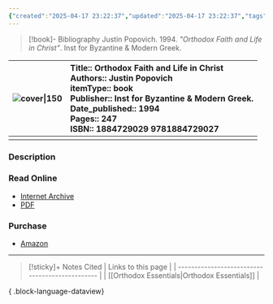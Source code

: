 ```yaml
---
{"created":"2025-04-17 23:22:37","updated":"2025-04-17 23:22:37","tags":["resource/book"],"dg-publish":true,"dg-hide":true,"permalink":"/01-library/orthodox-faith-and-life-in-christ-st-justin-popovich/","hide":true,"dgPassFrontmatter":true,"noteIcon":""}
---
```



> [!book]- Bibliography
> Justin Popovich. 1994. *"Orthodox Faith and Life in Christ"*. Inst for Byzantine & Modern Greek.


| ![cover\|150](http://books.google.com/books/content?id=No_APQAACAAJ&printsec=frontcover&img=1&zoom=1&source=gbs_api) | **Title**:: Orthodox Faith and Life in Christ<br>**Authors**:: Justin Popovich<br>**itemType**:: book<br>**Publisher**:: Inst for Byzantine & Modern Greek.<br>**Date_published**:: 1994<br>**Pages**:: 247<br>**ISBN**:: 1884729029 9781884729027 |
|:--------------------------------------------------------------------------------------------------------------------:|:-------------------------------------------------------------------------------------------------------------------------------------------------------------------------------------------------------------------------------------------------- |
|                                                                                                                      |                                                                                                                                                                                                                                                    |




### Description

### Read Online
- [Internet Archive](https://archive.org/details/FatherJustinPopovitchOrthodoxFaithAndLifeInChrist)
- [PDF](https://ia903205.us.archive.org/7/items/FatherJustinPopovitchOrthodoxFaithAndLifeInChrist/Father%20Justin%20Popovictch%20-%20Orthodox%20Faith%20and%20Life%20in%20Christ.pdf)
### Purchase
- [Amazon](https://amzn.to/3Y58kTb)


___


>[!sticky]+ Notes Cited
> | Links to this page                              |
> | ----------------------------------------------- |
> | [[Orthodox Essentials\|Orthodox Essentials]] |
> 
{ .block-language-dataview}